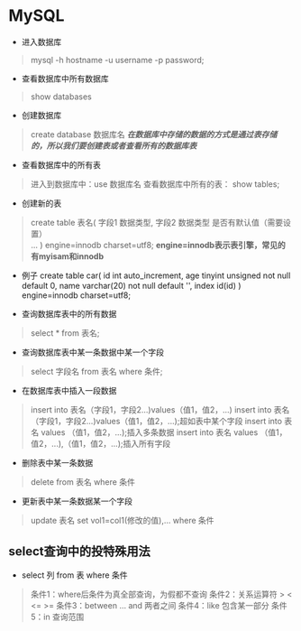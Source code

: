 # MySQL

* 进入数据库
> mysql -h hostname -u username -p password;
* 查看数据库中所有数据库
> show databases
* 创建数据库
> create database 数据库名
***在数据库中存储的数据的方式是通过表存储的，所以我们要创建表或者查看所有的数据库表***
* 查看数据库中的所有表
> 进入到数据库中：use 数据库名
> 查看数据库中所有的表： show tables;

* 创建新的表
> create table 表名(
> 字段1 数据类型,
> 字段2 数据类型 是否有默认值（需要设置）   
> ...
> ) engine=innodb charset=utf8;
**engine=innodb表示表引擎，常见的有myisam和innodb**

* 例子
 create table car(
     id int auto_increment,
     age tinyint unsigned not null default 0,
     name varchar(20) not null default '',
     index id(id)
     ) engine=innodb charset=utf8;

* 查询数据库表中的所有数据
> select * from 表名;
* 查询数据库表中某一条数据中某一个字段
> select 字段名 from 表名 where 条件;
* 在数据库表中插入一段数据
> insert into 表名（字段1，字段2...)values（值1，值2，...)
    insert into 表名（字段1，字段2...)values（值1，值2，...);超如表中某个字段
    insert into 表名 values （值1，值2，...);插入多条数据
    insert into 表名 values （值1，值2，...),（值1，值2，...);插入所有字段
* 删除表中某一条数据
> delete from 表名 where 条件
* 更新表中某一条数据某一个字段
> update 表名 set vol1=col1(修改的值),... where 条件
## select查询中的投特殊用法
* select 列 from 表 where 条件
> 条件1：where后条件为真全部查询，为假都不查询
> 条件2：关系运算符 > < <= >=
> 条件3：between ... and 两者之间
> 条件4：like 包含某一部分
> 条件5：in 查询范围